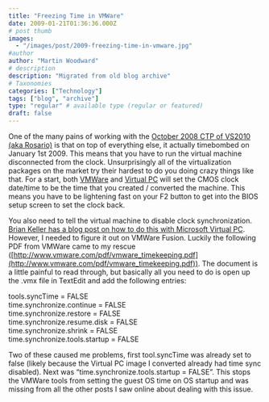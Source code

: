 ```yaml
---
title: "Freezing Time in VMWare"
date: 2009-01-21T01:36:36.000Z
# post thumb
images:
  - "/images/post/2009-freezing-time-in-vmware.jpg"
#author
author: "Martin Woodward"
# description
description: "Migrated from old blog archive"
# Taxonomies
categories: ["Technology"]
tags: ["blog", "archive"]
type: "regular" # available type (regular or featured)
draft: false
---
```


[](http://www.woodwardweb.com/WindowsLiveWriter/BacktotheFuturewithVMWare_1104/tfs2010_on_mac_2.jpg) One of the many pains of working with the [October 2008 CTP of VS2010 (aka Rosario)](http://www.microsoft.com/downloads/details.aspx?FamilyId=922B4655-93D0-4476-BDA4-94CF5F8D4814&displaylang=en) is that on top of everything else, it actually timebombed on January 1st 2009. This means that you have to run the virtual machine disconnected from the clock. Unsurprisingly all of the virtualization packages on the market try their hardest to do you doing crazy things like that.  For a start, both [VMWare](http://www.vmware.com/) and [Virtual PC](http://www.microsoft.com/downloads/details.aspx?FamilyID=04d26402-3199-48a3-afa2-2dc0b40a73b6&displaylang=en) will set the CMOS clock date/time to be the time that you created / converted the machine.  This means you have to be lightening fast on your F2 button to get into the BIOS setup screen to set the clock back.  

You also need to tell the virtual machine to disable clock synchronization.  [Brian Keller has a blog post on how to do this with Microsoft Virtual PC](http://blogs.msdn.com/briankel/archive/2008/10/27/visual-studio-2010-ctp-vpc-dealing-with-activation-messages.aspx).  However, I needed to figure it out on VMWare Fusion. Luckily the following PDF from VMWare came to my rescue ([http://www.vmware.com/pdf/vmware_timekeeping.pdf](http://www.vmware.com/pdf/vmware_timekeeping.pdf)).  The document is a little painful to read through, but basically all you need to do is open up the .vmx file in TextEdit and add the following entries:     

tools.syncTime = FALSE     
time.synchronize.continue = FALSE      
time.synchronize.restore = FALSE      
time.synchronize.resume.disk = FALSE      
time.synchronize.shrink = FALSE      
time.synchronize.tools.startup = FALSE   

Two of these caused me problems, first tool.syncTime was already set to false (likely because the Virtual PC image I converted already had time sync disabled).  Next was “time.synchronize.tools.startup = FALSE”.  This stops the VMWare tools from setting the guest OS time on OS startup and was missing from all the other posts I saw online about dealing with this issue.